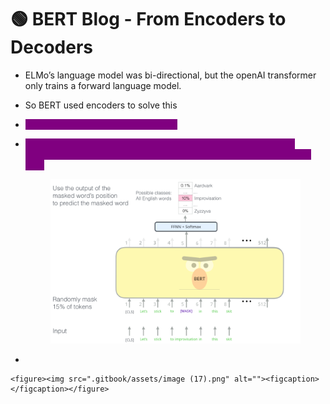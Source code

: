 # 🟢 BERT Blog - From Encoders to Decoders

* ELMo’s language model was bi-directional, but the openAI transformer only trains a forward language model.
* So BERT used encoders to solve this
* <mark style="color:purple;background-color:purple;">**BERT used masked language model**</mark>
*   <mark style="color:purple;background-color:purple;">**The pre-training process includes an additional task: Given two sentences (A and B), is B likely to be the sentence that follows A, or not?**</mark>

    <figure><img src=".gitbook/assets/image (16).png" alt=""><figcaption></figcaption></figure>
*

```
<figure><img src=".gitbook/assets/image (17).png" alt=""><figcaption></figcaption></figure>
```
